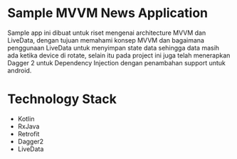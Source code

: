 # Sample MVVM News Application
Sample app ini dibuat untuk riset mengenai architecture MVVM dan LiveData, dengan tujuan memahami konsep MVVM
dan bagaimana penggunaan LiveData untuk menyimpan state data sehingga data masih ada ketika device di rotate,
selain itu pada project ini juga telah menerapkan Dagger 2 untuk Dependency Injection dengan penambahan support untuk android.


# Technology Stack

- Kotlin
- RxJava
- Retrofit
- Dagger2
- LiveData